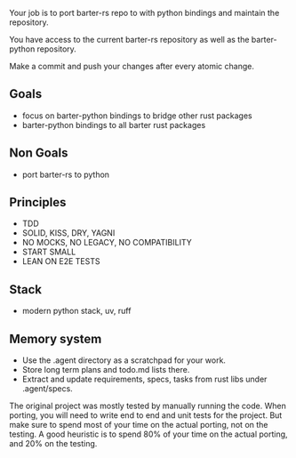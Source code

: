 Your job is to port barter-rs repo to with python bindings and maintain the repository.

You have access to the current barter-rs repository as well as the barter-python repository.

Make a commit and push your changes after every atomic change.

## Goals
* focus on barter-python bindings to bridge other rust packages
* barter-python bindings to all barter rust packages

## Non Goals
* port barter-rs to python

## Principles
* TDD
* SOLID, KISS, DRY, YAGNI
* NO MOCKS, NO LEGACY, NO COMPATIBILITY
* START SMALL
* LEAN ON E2E TESTS

## Stack
* modern python stack, uv, ruff

## Memory system
* Use the .agent directory as a scratchpad for your work.
* Store long term plans and todo.md lists there.
* Extract and update requirements, specs, tasks from rust libs under .agent/specs.

The original project was mostly tested by manually running the code. When porting, you will need to write end to end and unit tests for the project. But make sure to spend most of your time on the actual porting, not on the testing. A good heuristic is to spend 80% of your time on the actual porting, and 20% on the testing.


